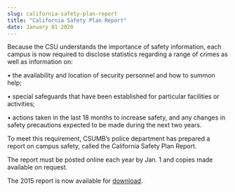 ```yaml
---
slug: california-safety-plan-report
title: "California Safety Plan Report"
date: January 01 2020
---
```


<p>Because the CSU understands the importance of safety information, each campus is now required to disclose statistics regarding a range of crimes as well as information on:
</p><p>• the availability and location of security personnel and how to summon help;
</p><p>• special safeguards that have been established for particular facilities or activities;
</p><p>• actions taken in the last 18 months to increase safety, and any changes in safety precautions expected to be made during the next two years.
</p><p>To meet this requirement, CSUMB’s police department has prepared a report on campus safety, called the California Safety Plan Report.
</p><p>The report must be posted online each year by Jan. 1 and copies made available on request.
</p><p>The 2015 report is now available for <a href="https://drive.google.com/file/d/0BwQ9X6pBRRUJMGRkX0Jia2kwQ1U/view">download</a>.
</p>
